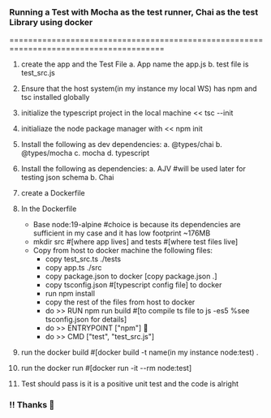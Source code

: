 ### Running a Test with Mocha as the test runner, Chai as the test Library using docker

=======================================================================================

1. create the app and the Test File
   a. App name the app.js
   b. test file is test_src.js
2. Ensure that the host system(in my instance my local WS) has npm and tsc installed globally
3. initialize the typescript project in the local machine << tsc --init
4. initialiaze the node package manager with << npm init
5. Install the following as dev dependencies:
   a. @types/chai
   b. @types/mocha
   c. mocha
   d. typescript
6. Install the following as dependencies:
   a. AJV #will be used later for testing json schema
   b. Chai

7. create a Dockerfile

8. In the Dockerfile
   - Base node:19-alpine #choice is because its dependencies are sufficient in my case and it has low footprint ~176MB
   - mkdir src #[where app lives] and tests #[where test files live]
   - Copy from host to docker machine the following files:
     - copy test_src.ts ./tests
     - copy app.ts ./src
     - copy package.json to docker [copy package.json .]
     - copy tsconfig.json #[typescript config file] to docker
     - run npm install
     - copy the rest of the files from host to docker
     - do >> RUN npm run build #[to compile ts file to js -es5 %see tsconfig.json for details]
     - do >> ENTRYPOINT ["npm"] :crossed_fingers:
     - do >> CMD ["test", "test_src.js"]
9. run the docker build #[docker build -t name(in my instance node:test) .
10. run the docker run #[docker run -it --rm node:test]
11. Test should pass is it is a positive unit test and the code is alright

### !! Thanks :love_you_gesture:
